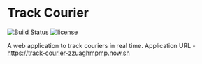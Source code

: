 Track Courier
=============

[![Build Status](https://travis-ci.org/sunilkumarc/track-courier.svg?branch=master)](https://travis-ci.org/sunilkumarc/track-courier)
[![license](https://img.shields.io/github/license/mashape/apistatus.svg)]()

A web application to track couriers in real time.
Application URL -   https://track-courier-zzuaghmpmp.now.sh
